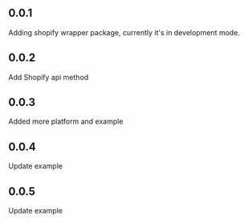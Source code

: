## 0.0.1
Adding shopify wrapper package, currently it's in development mode.

## 0.0.2
Add Shopify api method

## 0.0.3
Added more platform and example

## 0.0.4
Update example

## 0.0.5
Update example